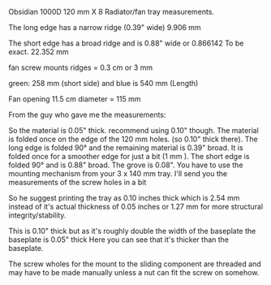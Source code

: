 Obsidian 1000D 120 mm X 8 Radiator/fan tray measurements.


The long edge has a narrow ridge (0.39" wide)
 9.906 mm

The short edge has a broad ridge and is 0.88" wide or 0.866142 To be exact.
22.352 mm 

fan screw mounts ridges = 0.3 cm or 3 mm

green: 258 mm (short side) and blue is 540 mm (Length)

Fan opening 11.5 cm diameter = 115 mm


From the guy who gave me the measurements:

So the material is 0.05" thick. 
 recommend using 0.10" though.
 The material is folded once on the edge of the 120 mm holes. (so 0.10" thick there).
 The long edge is folded 90° and the remaining material is 0.39" broad.
 It is folded once for a smoother edge for just a bit (1 mm ).
 The short edge is folded 90° and is 0.88" broad. The grove is 0.08".
 You have to use the mounting mechanism from your 3 x 140 mm tray.
I'll send you the measurements of the screw holes in a bit

So he suggest printing the tray as 0.10 inches thick which is 2.54 mm instead of it's actual thickness of
0.05 inches or 1.27 mm for more structural integrity/stability.

This is 0.10" thick but as it's roughly double the width of the baseplate the baseplate is 0.05" thick
Here you can see that it's thicker than the baseplate.


The screw wholes for the mount to the sliding component are threaded and may have to be made manually unless a nut can fit the screw on somehow.
